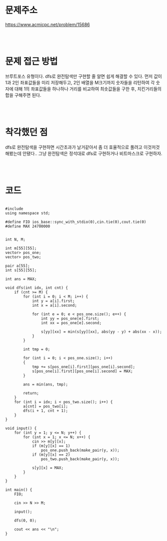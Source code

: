 # 문제주소
https://www.acmicpc.net/problem/15686


<br><br>
# 문제 접근 방법
브루트포스 유형이다. dfs로 완전탐색만 구현할 줄 알면 쉽게 해결할 수 있다. 먼저 값이 1과 2인 좌표값들을 미리 저장해두고, 2인 배열을 M크기까지 숫자들을 리턴하여 각 숫자에 대해 1의 좌표값들을 하나하나 거리를 비교하여 최솟값들을 구한 후, 치킨거리들의 합을 구해주면 된다.


<br><br>
# 착각했던 점
<p>
dfs로 완전탐색을 구현하면 시간초과가 날거같아서 좀 더 효율적으로 풀려고 이것저것 해봤는데 안됐다.. 그냥 완전탐색은 정석대로 dfs로 구현하거나 비트마스크로 구현하자.
</p>
<br><br>


# 코드
<pre>
<code>
#include <bits/stdc++.h>
using namespace std;

#define FIO ios_base::sync_with_stdio(0),cin.tie(0),cout.tie(0)
#define MAX 24700000


int N, M;

int m[55][55];
vector<pair<int, int>> pos_one;
vector<pair<int, int>> pos_two;

pair<int,int> a[55];
int s[55][55];

int ans = MAX;

void dfs(int idx, int cnt) {
	if (cnt >= M) {
		for (int i = 0; i < M; i++) {
			int y = a[i].first;
			int x = a[i].second;

			for (int e = 0; e < pos_one.size(); e++) {
				int yy = pos_one[e].first;
				int xx = pos_one[e].second;

				s[yy][xx] = min(s[yy][xx], abs(yy - y) + abs(xx - x));
			}
		}

		int tmp = 0;

		for (int i = 0; i < pos_one.size(); i++)
		{
			tmp += s[pos_one[i].first][pos_one[i].second];
			s[pos_one[i].first][pos_one[i].second] = MAX;
		}

		ans = min(ans, tmp);

		return;
	}
	for (int i = idx; i < pos_two.size(); i++) {
		a[cnt] = pos_two[i];
		dfs(i + 1, cnt + 1);
	}
}

void input() {
	for (int y = 1; y <= N; y++) {
		for (int x = 1; x <= N; x++) {
			cin >> m[y][x];
			if (m[y][x] == 1) 
				pos_one.push_back(make_pair(y, x));
			if (m[y][x] == 2)
				pos_two.push_back(make_pair(y, x));

			s[y][x] = MAX;
		}
	}
}

int main() {
	FIO;

	cin >> N >> M;

	input();

	dfs(0, 0);

	cout << ans << "\n";
}

</code>
</pre>

<br><br>
<p>

</p>